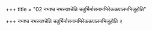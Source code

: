 +++
title = "02 नभश्च नभस्यश्चेति चतुर्भिर्मासनामभिरेककपालमभिजुहोति"

+++
नभश्च नभस्यश्चेति चतुर्भिर्मासनामभिरेककपालमभिजुहोति २